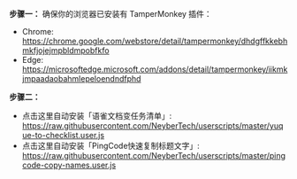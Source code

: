 **步骤一：**
确保你的浏览器已安装有 TamperMonkey 插件：

* Chrome: https://chrome.google.com/webstore/detail/tampermonkey/dhdgffkkebhmkfjojejmpbldmpobfkfo
* Edge: https://microsoftedge.microsoft.com/addons/detail/tampermonkey/iikmkjmpaadaobahmlepeloendndfphd

**步骤二：**

* 点击这里自动安装「语雀文档变任务清单」: https://raw.githubusercontent.com/NeyberTech/userscripts/master/yuque-to-checklist.user.js
* 点击这里自动安装「PingCode快速复制标题文字」: https://raw.githubusercontent.com/NeyberTech/userscripts/master/pingcode-copy-names.user.js